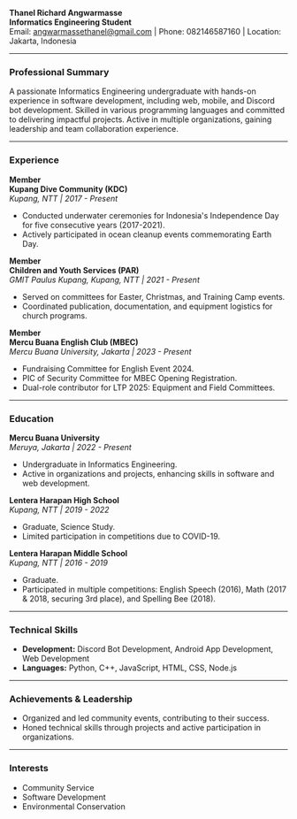 **Thanel Richard Angwarmasse**  
**Informatics Engineering Student**  
Email: angwarmassethanel@gmail.com | Phone: 082146587160 | Location: Jakarta, Indonesia  

---

### **Professional Summary**  
A passionate Informatics Engineering undergraduate with hands-on experience in software development, including web, mobile, and Discord bot development. Skilled in various programming languages and committed to delivering impactful projects. Active in multiple organizations, gaining leadership and team collaboration experience.

---

### **Experience**  

**Member**  
**Kupang Dive Community (KDC)**  
*Kupang, NTT | 2017 - Present*  
- Conducted underwater ceremonies for Indonesia's Independence Day for five consecutive years (2017-2021).  
- Actively participated in ocean cleanup events commemorating Earth Day.  

**Member**  
**Children and Youth Services (PAR)**  
*GMIT Paulus Kupang, Kupang, NTT | 2021 - Present*  
- Served on committees for Easter, Christmas, and Training Camp events.  
- Coordinated publication, documentation, and equipment logistics for church programs.  

**Member**  
**Mercu Buana English Club (MBEC)**  
*Mercu Buana University, Jakarta | 2023 - Present*  
- Fundraising Committee for English Event 2024.  
- PIC of Security Committee for MBEC Opening Registration.  
- Dual-role contributor for LTP 2025: Equipment and Field Committees.  

---

### **Education**  

**Mercu Buana University**  
*Meruya, Jakarta | 2022 - Present*  
- Undergraduate in Informatics Engineering.  
- Active in organizations and projects, enhancing skills in software and web development.  

**Lentera Harapan High School**  
*Kupang, NTT | 2019 - 2022*  
- Graduate, Science Study.  
- Limited participation in competitions due to COVID-19.  

**Lentera Harapan Middle School**  
*Kupang, NTT | 2016 - 2019*  
- Graduate.  
- Participated in multiple competitions: English Speech (2016), Math (2017 & 2018, securing 3rd place), and Spelling Bee (2018).  

---

### **Technical Skills**  
- **Development:** Discord Bot Development, Android App Development, Web Development  
- **Languages:** Python, C++, JavaScript, HTML, CSS, Node.js  

---

### **Achievements & Leadership**  
- Organized and led community events, contributing to their success.  
- Honed technical skills through projects and active participation in organizations.  

---

### **Interests**  
- Community Service  
- Software Development  
- Environmental Conservation  


